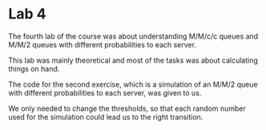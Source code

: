# Lab 4

The fourth lab of the course was about understanding M/M/c/c queues and M/M/2 queues with different probabilities to each server.

This lab was mainly theoretical and most of the tasks was about calculating things on hand.

The code for the second exercise, which is a simulation of an M/M/2 queue with different probabilities to each server, was given to us. 

We only needed to change the thresholds, so that each random number used for the simulation could lead us to the right transition.


